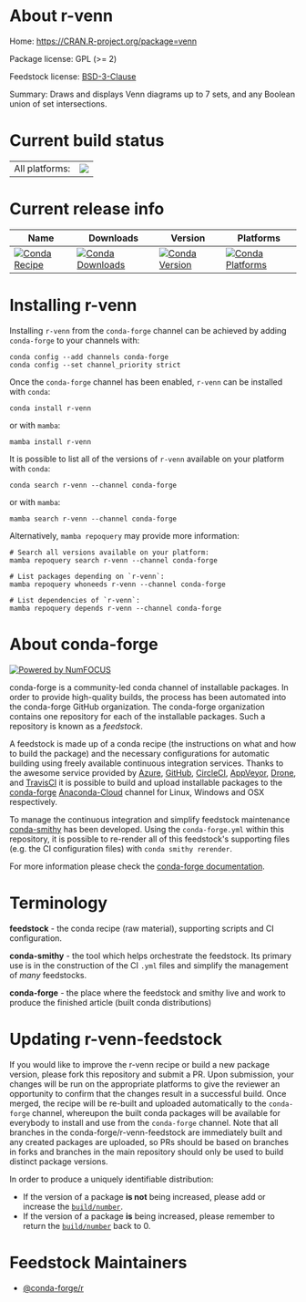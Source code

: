 About r-venn
============

Home: https://CRAN.R-project.org/package=venn

Package license: GPL (>= 2)

Feedstock license: [BSD-3-Clause](https://github.com/conda-forge/r-venn-feedstock/blob/main/LICENSE.txt)

Summary: Draws and displays Venn diagrams up to 7 sets, and any Boolean union of set intersections.

Current build status
====================


<table><tr><td>All platforms:</td>
    <td>
      <a href="https://dev.azure.com/conda-forge/feedstock-builds/_build/latest?definitionId=1778&branchName=main">
        <img src="https://dev.azure.com/conda-forge/feedstock-builds/_apis/build/status/r-venn-feedstock?branchName=main">
      </a>
    </td>
  </tr>
</table>

Current release info
====================

| Name | Downloads | Version | Platforms |
| --- | --- | --- | --- |
| [![Conda Recipe](https://img.shields.io/badge/recipe-r--venn-green.svg)](https://anaconda.org/conda-forge/r-venn) | [![Conda Downloads](https://img.shields.io/conda/dn/conda-forge/r-venn.svg)](https://anaconda.org/conda-forge/r-venn) | [![Conda Version](https://img.shields.io/conda/vn/conda-forge/r-venn.svg)](https://anaconda.org/conda-forge/r-venn) | [![Conda Platforms](https://img.shields.io/conda/pn/conda-forge/r-venn.svg)](https://anaconda.org/conda-forge/r-venn) |

Installing r-venn
=================

Installing `r-venn` from the `conda-forge` channel can be achieved by adding `conda-forge` to your channels with:

```
conda config --add channels conda-forge
conda config --set channel_priority strict
```

Once the `conda-forge` channel has been enabled, `r-venn` can be installed with `conda`:

```
conda install r-venn
```

or with `mamba`:

```
mamba install r-venn
```

It is possible to list all of the versions of `r-venn` available on your platform with `conda`:

```
conda search r-venn --channel conda-forge
```

or with `mamba`:

```
mamba search r-venn --channel conda-forge
```

Alternatively, `mamba repoquery` may provide more information:

```
# Search all versions available on your platform:
mamba repoquery search r-venn --channel conda-forge

# List packages depending on `r-venn`:
mamba repoquery whoneeds r-venn --channel conda-forge

# List dependencies of `r-venn`:
mamba repoquery depends r-venn --channel conda-forge
```


About conda-forge
=================

[![Powered by
NumFOCUS](https://img.shields.io/badge/powered%20by-NumFOCUS-orange.svg?style=flat&colorA=E1523D&colorB=007D8A)](https://numfocus.org)

conda-forge is a community-led conda channel of installable packages.
In order to provide high-quality builds, the process has been automated into the
conda-forge GitHub organization. The conda-forge organization contains one repository
for each of the installable packages. Such a repository is known as a *feedstock*.

A feedstock is made up of a conda recipe (the instructions on what and how to build
the package) and the necessary configurations for automatic building using freely
available continuous integration services. Thanks to the awesome service provided by
[Azure](https://azure.microsoft.com/en-us/services/devops/), [GitHub](https://github.com/),
[CircleCI](https://circleci.com/), [AppVeyor](https://www.appveyor.com/),
[Drone](https://cloud.drone.io/welcome), and [TravisCI](https://travis-ci.com/)
it is possible to build and upload installable packages to the
[conda-forge](https://anaconda.org/conda-forge) [Anaconda-Cloud](https://anaconda.org/)
channel for Linux, Windows and OSX respectively.

To manage the continuous integration and simplify feedstock maintenance
[conda-smithy](https://github.com/conda-forge/conda-smithy) has been developed.
Using the ``conda-forge.yml`` within this repository, it is possible to re-render all of
this feedstock's supporting files (e.g. the CI configuration files) with ``conda smithy rerender``.

For more information please check the [conda-forge documentation](https://conda-forge.org/docs/).

Terminology
===========

**feedstock** - the conda recipe (raw material), supporting scripts and CI configuration.

**conda-smithy** - the tool which helps orchestrate the feedstock.
                   Its primary use is in the construction of the CI ``.yml`` files
                   and simplify the management of *many* feedstocks.

**conda-forge** - the place where the feedstock and smithy live and work to
                  produce the finished article (built conda distributions)


Updating r-venn-feedstock
=========================

If you would like to improve the r-venn recipe or build a new
package version, please fork this repository and submit a PR. Upon submission,
your changes will be run on the appropriate platforms to give the reviewer an
opportunity to confirm that the changes result in a successful build. Once
merged, the recipe will be re-built and uploaded automatically to the
`conda-forge` channel, whereupon the built conda packages will be available for
everybody to install and use from the `conda-forge` channel.
Note that all branches in the conda-forge/r-venn-feedstock are
immediately built and any created packages are uploaded, so PRs should be based
on branches in forks and branches in the main repository should only be used to
build distinct package versions.

In order to produce a uniquely identifiable distribution:
 * If the version of a package **is not** being increased, please add or increase
   the [``build/number``](https://docs.conda.io/projects/conda-build/en/latest/resources/define-metadata.html#build-number-and-string).
 * If the version of a package **is** being increased, please remember to return
   the [``build/number``](https://docs.conda.io/projects/conda-build/en/latest/resources/define-metadata.html#build-number-and-string)
   back to 0.

Feedstock Maintainers
=====================

* [@conda-forge/r](https://github.com/conda-forge/r/)

